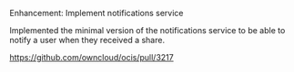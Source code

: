 Enhancement: Implement notifications service

Implemented the minimal version of the notifications service to be able to notify a user when they received a share.

https://github.com/owncloud/ocis/pull/3217
